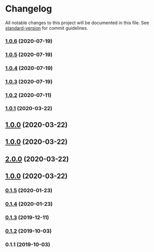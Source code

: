 # Changelog

All notable changes to this project will be documented in this file. See [standard-version](https://github.com/conventional-changelog/standard-version) for commit guidelines.

### [1.0.6](https://github.com/GX-mobgeek/extensor/compare/v1.0.5...v1.0.6) (2020-07-19)

### [1.0.5](https://github.com/GX-mobgeek/extensor/compare/v1.0.4...v1.0.5) (2020-07-19)

### [1.0.4](https://github.com/GX-mobgeek/extensor/compare/v1.0.3...v1.0.4) (2020-07-19)

### [1.0.3](https://github.com/GX-mobgeek/extensor/compare/v1.0.2...v1.0.3) (2020-07-19)

### [1.0.2](https://github.com/GX-mobgeek/extensor/compare/v1.0.1...v1.0.2) (2020-07-11)

### [1.0.1](https://github.com/GX-mobgeek/extensor/compare/v1.0.0...v1.0.1) (2020-03-22)

## [1.0.0](https://github.com/GX-mobgeek/extensor/compare/v0.1.5...v1.0.0) (2020-03-22)

## [1.0.0](https://github.com/GX-mobgeek/extensor/compare/v2.0.0...v1.0.0) (2020-03-22)

## [2.0.0](https://github.com/GX-mobgeek/extensor/compare/v1.0.0...v2.0.0) (2020-03-22)

## [1.0.0](https://github.com/GX-mobgeek/extensor/compare/v0.1.5...v1.0.0) (2020-03-22)

### [0.1.5](https://github.com/GX-mobgeek/extensor/compare/v0.1.4...v0.1.5) (2020-01-23)

### [0.1.4](https://github.com/GX-mobgeek/extensor/compare/v0.1.3...v0.1.4) (2020-01-23)

### [0.1.3](https://github.com/GX-mobgeek/extensor/compare/v0.1.2...v0.1.3) (2019-12-11)

### [0.1.2](https://github.com/GX-mobgeek/extensor/compare/v0.1.1...v0.1.2) (2019-10-03)

### 0.1.1 (2019-10-03)
